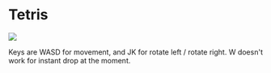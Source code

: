 # Tetris

![](https://i.imgur.com/3vXyjd9.png)

Keys are WASD for movement, and JK for rotate left / rotate right. W doesn't work for instant drop at the moment.
